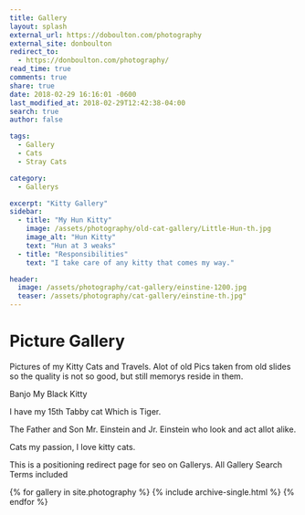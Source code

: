 ```yaml
---
title: Gallery
layout: splash
external_url: https://doboulton.com/photography
external_site: donboulton
redirect_to:
  - https://donboulton.com/photography/
read_time: true
comments: true
share: true
date: 2018-02-29 16:16:01 -0600
last_modified_at: 2018-02-29T12:42:38-04:00
search: true
author: false

tags:
  - Gallery
  - Cats
  - Stray Cats

category:
  - Gallerys

excerpt: "Kitty Gallery"
sidebar:
  - title: "My Hun Kitty"
    image: /assets/photography/old-cat-gallery/Little-Hun-th.jpg
    image_alt: "Hun Kitty"
    text: "Hun at 3 weaks"
  - title: "Responsibilities"
    text: "I take care of any kitty that comes my way."

header:
  image: /assets/photography/cat-gallery/einstine-1200.jpg
  teaser: /assets/photography/cat-gallery/einstine-th.jpg"
---
```

# Picture Gallery

Pictures of my Kitty Cats and Travels.
Alot of old Pics taken from old slides so the quality is not so good, but still memorys reside in them.

Banjo My Black Kitty

I have my 15th Tabby cat Which is Tiger.

The Father and Son Mr. Einstein and Jr. Einstein who look and act allot alike.

Cats my passion, I love kitty cats.

This is a positioning redirect page for seo on Gallerys. All Gallery Search Terms included

{% for gallery in site.photography %}
  {% include archive-single.html %}
{% endfor %}